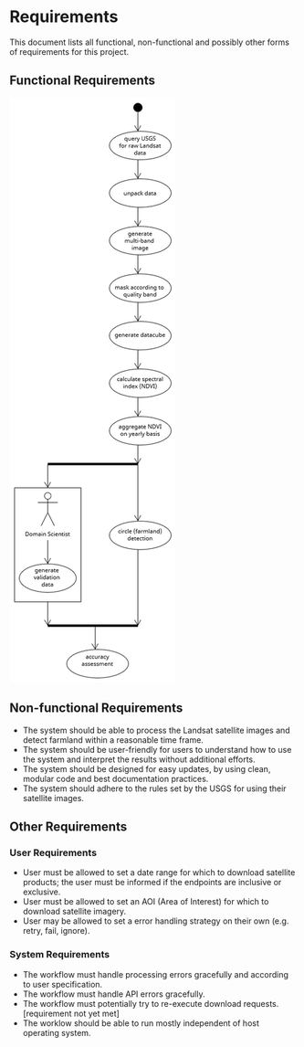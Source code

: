 # Requirements

This document lists all functional, non-functional and possibly other forms of requirements for this project.

## Functional Requirements

![UML Workflow Diagram](./imgs/dag.png)

## Non-functional Requirements

- The system should be able to process the Landsat satellite images and detect farmland within a reasonable time frame.
- The system should be user-friendly for users to understand how to use the system and interpret the results without additional efforts.
- The system should be designed for easy updates, by using clean, modular code and best documentation practices.
- The system should adhere to the rules set by the USGS for using their satellite images.

## Other Requirements

### User Requirements

- User must be allowed to set a date range for which to download satellite products; the user must be informed if the endpoints are inclusive or exclusive.
- User must be allowed to set an AOI (Area of Interest) for which to download satellite imagery.
- User may be allowed to set a error handling strategy on their own (e.g. retry, fail, ignore).

### System Requirements

- The workflow must handle processing errors gracefully and according to user specification.
- The workflow must handle API errors gracefully.
- The workflow must potentially try to re-execute download requests. [requirement not yet met]
- The worklow should be able to run mostly independent of host operating system.
